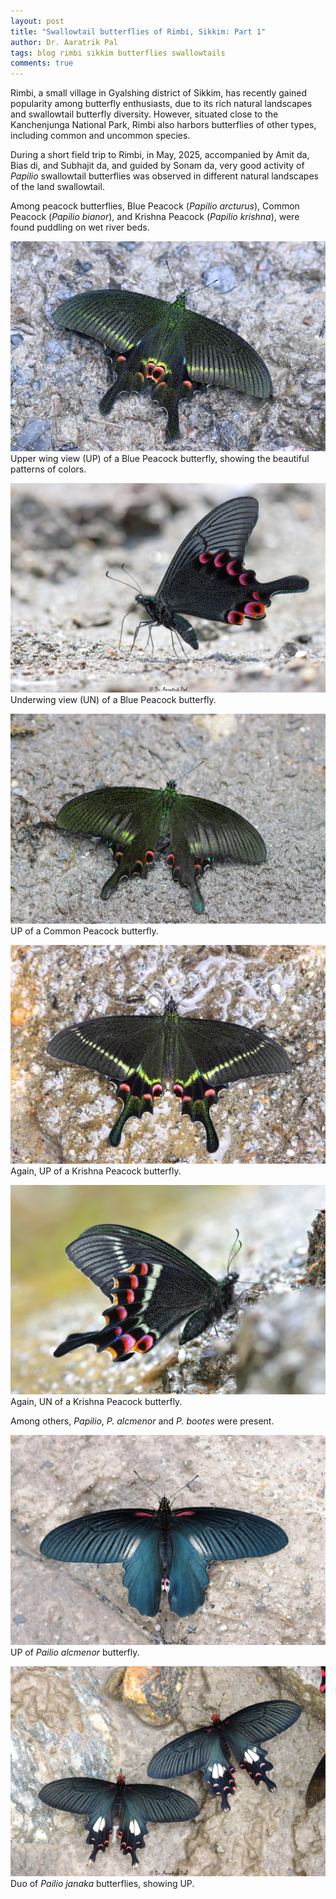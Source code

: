 ```yaml
---
layout: post
title: "Swallowtail butterflies of Rimbi, Sikkim: Part 1"
author: Dr. Aaratrik Pal
tags: blog rimbi sikkim butterflies swallowtails
comments: true
---
```


Rimbi, a small village in Gyalshing district of Sikkim, has recently gained popularity among butterfly enthusiasts, due to its rich natural landscapes and swallowtail butterfly diversity. However, situated close to the Kanchenjunga National Park, Rimbi also harbors butterflies of other types, including common and uncommon species.

During a short field trip to Rimbi, in May, 2025, accompanied by Amit da, Bias di, and Subhajit da, and guided by Sonam da, very good activity of _Papilio_ swallowtail butterflies was observed in different natural landscapes of the land swallowtail.

Among peacock butterflies, Blue Peacock (_Papilio arcturus_), Common Peacock (_Papilio bianor_), and Krishna Peacock (_Papilio krishna_), were found puddling on wet river beds.

![](/files/papilio-arcturus.JPG "UP of a Blue Peacock butterfly")
Upper wing view (UP) of a Blue Peacock butterfly, showing the beautiful patterns of colors.

![](/files/papilio-arcturus-un.JPG "UN view of a Blue Peacock butterfly")
Underwing view (UN) of a Blue Peacock butterfly.

![](/files/IMG_2052.JPG "UP of a Common Peacock butterfly")
UP of a Common Peacock butterfly.

![](/files/papilio-krishna.JPG "A Krishna Peacock butterfly")
Again, UP of a Krishna Peacock butterfly.

![](/files/IMG_2028.JPG "UN of Krishna Peacock butterfly")
Again, UN of a Krishna Peacock butterfly.

Among others, _Papilio_, _P. alcmenor_ and _P. bootes_ were present.

![](/files/IMG_2115.JPG "Papilio alcmenor UP")
UP of _Pailio alcmenor_ butterfly.

![](/files/papilio-janaka.JPG "Duo Papilio janaka butterflies")
Duo of _Pailio janaka_ butterflies, showing UP.
